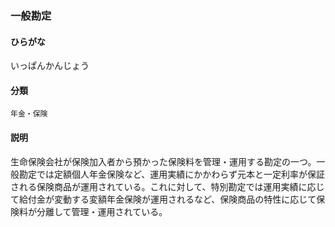 <div style="display:none;">

## [あ行](securities-terms?id=あ行)

</div>

### 一般勘定

#### ひらがな

いっぱんかんじょう

#### 分類

`年金・保険`

#### 説明

生命保険会社が保険加入者から預かった保険料を管理・運用する勘定の一つ。一般勘定では定額個人年金保険など、運用実績にかかわらず元本と一定利率が保証される保険商品が運用されている。これに対して、特別勘定では運用実績に応じて給付金が変動する変額年金保険が運用されるなど、保険商品の特性に応じて保険料が分離して管理・運用されている。

<div style="display:none;">

## [か行](securities-terms?id=か行)
## [さ行](securities-terms?id=さ行)
## [た行](securities-terms?id=た行)
## [な行](securities-terms?id=な行)
## [は行](securities-terms?id=は行)
## [ま行](securities-terms?id=ま行)
## [や行](securities-terms?id=や行)
## [ら行](securities-terms?id=ら行)
## [わ行](securities-terms?id=わ行)
## [英数字・記号](securities-terms?id=英数字・記号)

</div>

